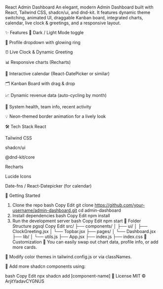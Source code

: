 React Admin Dashboard
An elegant, modern Admin Dashboard built with React, Tailwind CSS, shadcn/ui, and dnd-kit. It features dynamic theme switching, animated UI, draggable Kanban board, integrated charts, calendar, live clock & greetings, and a responsive layout.


✨ Features
🌙 Dark / Light Mode toggle

👤 Profile dropdown with glowing ring

⏰ Live Clock & Dynamic Greeting

📊 Responsive charts (Recharts)

📅 Interactive calendar (React-DatePicker or similar)

🗂️ Kanban Board with drag & drop

📈 Dynamic revenue data (auto-cycling by month)

🧠 System health, team info, recent activity

💡 Neon-themed border animation for a lively look

🛠️ Tech Stack
React

Tailwind CSS

shadcn/ui

@dnd-kit/core

Recharts

Lucide Icons

Date-fns / React-Datepicker (for calendar)

🚀 Getting Started
1. Clone the repo
bash
Copy
Edit
git clone https://github.com/your-username/admin-dashboard.git
cd admin-dashboard
2. Install dependencies
bash
Copy
Edit
npm install
3. Run the development server
bash
Copy
Edit
npm start
📁 Folder Structure
pgsql
Copy
Edit
src/
├── components/
│   ├── ui/
│   ├── ClockGreeting.jsx
│   └── Topbar.jsx
├── pages/
│   └── Dashboard.jsx
├── lib/
│   └── utils.js
├── App.jsx
├── index.js
├── index.css
📌 Customization
🌈 You can easily swap out chart data, profile info, or add more cards.

🎨 Modify color themes in tailwind.config.js or via classNames.

🧩 Add more shadcn components using:

bash
Copy
Edit
npx shadcn add [component-name]
📃 License
MIT © ArjitYadavCYGNUS
